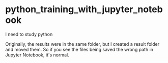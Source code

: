 # python_training_with_jupyter_notebook


I need to study python

Originally, the results were in the same folder, but I created a result folder and moved them. So if you see the files being saved the wrong path in Jupyter Notebook, it's normal.
